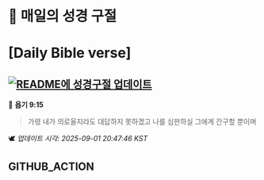 # 🙏 매일의 성경 구절
# [Daily Bible verse]
## [![README에 성경구절 업데이트](https://github.com/DONGSUKA/first_test/actions/workflows/update-readme-bible.yml/badge.svg)](https://github.com/DONGSUKA/first_test/actions/workflows/update-readme-bible.yml)
<!-- START_BIBLE_VERSE -->
📖 **욥기 9:15**
> 가령 내가 의로울지라도 대답하지 못하겠고 나를 심판하실 그에게 간구할 뿐이며

🕊️ _업데이트 시각: 2025-09-01 20:47:46 KST_
  <!-- END_BIBLE_VERSE -->
## GITHUB_ACTION
